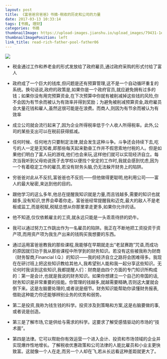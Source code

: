 ```yaml
---
layout: post
title: 《富爸爸穷爸爸》书摘-税收的历史和公司的力量
date: 2017-03-13 10:33:14
tags: [书摘, 理财]
categories: 书摘
thumbnailImage: https://upload-images.jianshu.io/upload_images/79431-1eeb83c0143434ef.jpg?imageMogr2/auto-orient/strip%7CimageView2/2/w/475/format/webp
thumbnailImagePosition: left
link_title: read-rich-father-pool-father06
---
```

<!-- toc -->
<!-- more -->
![](https://upload-images.jianshu.io/upload_images/79431-1eeb83c0143434ef.jpg?imageMogr2/auto-orient/strip%7CimageView2/2/w/475/format/webp)

- 税金通过工作和养老金的形式发放给了政府雇员,通过政府采购的形式付给了富人

- 政府成了一个巨大的钱库,但问题是还有预算管理,这不是一个自动循环重复的系统。换句话说,政府的政策是,如果你是一个政府官员,就应避免拥有过多的钱；如果你没有用完预算资金,在下次预算中你就有被削减掉这些钱的风险,你不会因为有节余而被认为有效率并得到奖励；为避免被削减预算资金,政府雇员会大量花钱和雇人,虽然这很可能是在浪费。而商人,则因为有节余而被认为有效率


- 成立公司就会流行起来了,因为企业所得税率低于个人收人所得税率。此外,公司的某些支出可以在税前获得抵减。

- 任何时候、任何地方只要制定法律,就会发生这种斗争。斗争还会持续下去,吃亏的人一定是无知者,即那些每天起来勤奋工作并不假思索地付税的人。但是如果他们明白了富人玩的游戏,他们也会来玩,这样他们就可以实现经济自立。每次当我听到父母劝说孩子去学校以便找个安定的工作时,我就会感到忧虑,因为一个有着稳定工作的雇员,若没有财务头脑,仍无法躲开财务上的陷阱。

- 穷爸爸对此从不反抗,富爸爸也不反抗——但他做得更聪明,他利用公司——富人的最大秘密,来达到他的目的。

- 跟他学习的这么多年,他总在提醒我知识就是力量,而且钱越多,需要的知识也就越多,没有知识,世界会牵着你走。富爸爸经常提醒我和迈克,最大的敌人不是老板或监工,而是税赋,税赋总想从你那里拿走更多,如果你允许的话。

- 他不知道,仅仅依赖雇主的工资,就永远只能是一头乖乖待挤的奶牛。

- 我可以通过努力工作跳出作为一名雇员的陷阱。我正在不断地把工资投资于资产项,而用资产项为我生产出来的钱购买我想要的东西。

- 通过运用富爸爸教我的那些课程,我能够在早期就走出“老鼠赛跑”咒语,而成功的原因就归功于我从那些课程中所学到的财务知识。若没有这些被我称为财商（财务智商,Financial I.Q.）的知识——我的经济自立之路将会困难得多。我现在在研讨班上把这些知识教给其他人,我希望别人能和我一起分享这些知识。无论何时我谈到这些知识,我都提醒人们：财商是由四个方面的专门知识所构成的：第一是会计,也就是我说的财务知识。如果你想建立一个自己的帝国的话,财务知识是非常重要的技能。你管理的钱越多,就越需要精确,否则这大厦就会倒下来。这是左脑要处理的,或者说是细节。财务知识能帮助你读懂财务报表,借助这种能力你还能够辨别业务的优势和弱势。

- 第二是投资,我称为钱生钱的科学。投资涉及到策略和方案,这是右脑要做的事,或者说是创造。

- 第三是了解市场,它是供给与需求的科学。这要求了解受感情驱动的市场的“技术面”。

- 第四是法律。它可以帮助你有效运营一个进入会计、投资和市场领域的企业并实现爆炸性地增长。了解税收优惠政策和公司法律的人能比雇员和小业主更快致富。这就像一个人在走,而另一个人却在飞,若从长远看这种差距就更大了。



